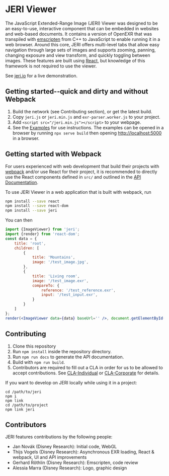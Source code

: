 # JERI Viewer

The JavaScript Extended-Range Image (JERI) Viewer was designed to be an easy-to-use, interactive component that can be embedded in websites and web-based documents. It contains a version of OpenEXR that was transpiled with [emscripten](http://kripken.github.io/emscripten-site/index.html) from C++ to JavaScript to enable running it in a web browser. Around this core, JERI offers multi-level tabs that allow easy navigation through large sets of images and supports zooming, panning, changing exposure and view transform, and quickly toggling between images. These features are built using [React](https://reactjs.org/), but knowledge of this framework is not required to use the viewer.

See [jeri.io](https://jeri.io/) for a live demonstration.

## Getting started--quick and dirty and without Webpack

1. Build the network (see Contributing section), or get the latest build.
2. Copy `jeri.js` or `jeri.min.js`  and `exr-parser.worker.js` to your project.
3. Add `<script src="/jeri.min.js"></script>` to your webpage.
4. See the [Examples](build/examples/) for use instructions. The examples can be opened in a browser by running `npx serve build` then opening [http://localhost:5000](http://localhost:5000) in a browser.

## Getting started with Webpack

For users experienced with web development that build their projects with [webpack](https://webpack.js.org/) and/or use React for their project, it is recommended to directly use the React components defined in `src/` and outlined in the [API Documentation](documentation/index.html).

To use JERI Viewer in a web application that is built with webpack, run

```bash
npm install --save react
npm install --save react-dom
npm install --save jeri
```

You can then

```jsx
import {ImageViewer} from 'jeri';
import {render} from 'react-dom';
const data = {
    title: 'root',
    children: [
        {
            title: 'Mountains',
            image: '/test_image.jpg',
        },
        {
            title: 'Living room',
            image: '/test_image.exr',
            compareTo: {
                reference: '/test_reference.exr',
                input: '/test_input.exr',
            }
        }
    ]
};
render(<ImageViewer data={data} baseUrl='' />, document.getElementById('my-container'));
```

## Contributing

1. Clone this repository
2. Run `npm install` inside the repository directory.
3. Run `npm run docs` to generate the API documentation.
4. Build with `npm run build`.
5. Contributors are required to fill out a CLA in order for us to be allowed to accept contributions. See [CLA-Individual](CLA-Individual.md) or [CLA-Corporate](CLA-Corporate.md) for details.

If you want to develop on JERI locally while using it in a project:

```text
cd /path/to/jeri
npm i
npm link
cd /path/to/project
npm link jeri
```

## Contributors

JERI features contributions by the following people:

- Jan Novák (Disney Research): Initial code, WebGL
- Thijs Vogels (Disney Research): Asynchronous EXR loading, React & webpack, UI and API improvements
- Gerhard Röthlin (Disney Research): Emscripten, code review
- Alessia Marra (Disney Research): Logo, graphic design

